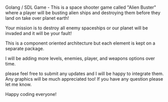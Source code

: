 Golang / SDL Game - This is a space shooter game called "Alien Buster" where a player will be busting alien ships and destroying them before they land on take over planet earth! 

Your mission is to destroy all enemy spaceships or our planet will be invaded and it will be your fault! 

This is a component oriented architecture but each element is kept on a separate package. 

I will be adding more levels, enemies, player, and weapons options over time.

please feel free to submit any updates and I will be happy to integrate them. Any graphics will be much appreciated too! If you have any question please let me know. 

Happy coding everyone!
